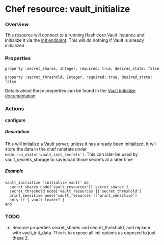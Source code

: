 # Chef resource: vault_initialize 
### Overview
This resource will connect to a running Hashicorp Vault instance and initialize it via the [init endpoint](https://www.vaultproject.io/api/system/init.html).  This will do nothing if Vault is already initialized.

### Properties
`property :secret_shares, Integer, required: true, desired_state: false`

`property :secret_threshold, Integer, required: true, desired_state: false`

Details about these properties can be found in the [Vault initialize documentation](https://www.vaultproject.io/api/system/init.html#start-initialization)

### Actions

#### configure
##### Description
This will initialize a Vault server, unless it has already been initialized.  It will store the data in the chef runstate under `node.run_state['vault_init_secrets']`.  This can later be used by vault_secrets_storage to save/load those secrets at a later time
##### Example
```
vault_initialize 'initialize vault' do
  secret_shares node['vault_resources']['secret_shares']
  secret_threshold node['vault_resources']['secret_threshold']
  print_sensitive node['vault_resources']['print_sensitive']
  only_if { vault_leader? }
end
```

### TODO
* Remove properties secret_shares and secret_threshold, and replace with vault_init_data.  This is to expose all init options as opposed to just these 2.